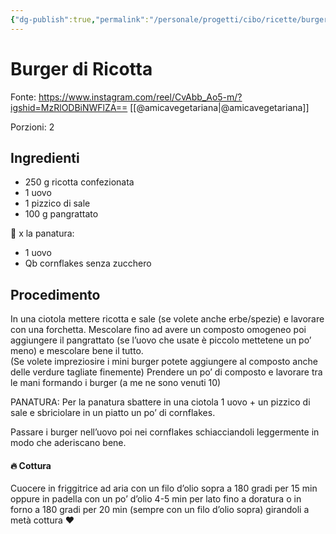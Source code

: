 ```yaml
---
{"dg-publish":true,"permalink":"/personale/progetti/cibo/ricette/burger-di-ricotta/","tags":["Ricetta/Secondo"]}
---
```


# Burger di Ricotta
Fonte: https://www.instagram.com/reel/CvAbb_Ao5-m/?igshid=MzRlODBiNWFlZA==
[[@amicavegetariana\|@amicavegetariana]]

Porzioni: 2

## Ingredienti

- 250 g ricotta confezionata
- 1 uovo
- 1 pizzico di sale
- 100 g pangrattato

🔸 x la panatura:
- 1 uovo  
- Qb cornflakes senza zucchero


## Procedimento

In una ciotola mettere ricotta e sale (se volete anche erbe/spezie) e lavorare con una forchetta.
Mescolare fino ad avere un composto omogeneo poi aggiungere il pangrattato (se l’uovo che usate è piccolo mettetene un po’ meno) e mescolare bene il tutto.  
(Se volete impreziosire i mini burger potete aggiungere al composto anche delle verdure tagliate finemente)
Prendere un po’ di composto e lavorare tra le mani formando i burger (a me ne sono venuti 10)  

PANATURA:
Per la panatura sbattere in una ciotola 1 uovo + un pizzico di sale e sbriciolare in un piatto un po’ di cornflakes.

Passare i burger nell’uovo poi nei cornflakes schiacciandoli leggermente in modo che aderiscano bene.  


#### 🔥 Cottura

Cuocere in friggitrice ad aria con un filo d’olio sopra a 180 gradi per 15 min oppure in padella con un po’ d’olio 4-5 min per lato fino a doratura o in forno a 180 gradi per 20 min (sempre con un filo d’olio sopra) girandoli a metà cottura ❤️

